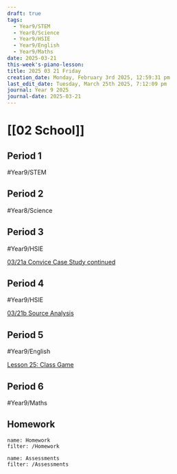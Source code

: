 ```yaml
---
draft: true
tags:
  - Year9/STEM
  - Year8/Science
  - Year9/HSIE
  - Year9/English
  - Year9/Maths
date: 2025-03-21
this-week's-piano-lesson: 
title: 2025 03 21 Friday
creation_date: Monday, February 3rd 2025, 12:59:31 pm
last_edit_date: Tuesday, March 25th 2025, 7:12:09 pm
journal: Year 9 2025
journal-date: 2025-03-21
---
```


# [[02 School]]

## Period 1

#Year9/STEM

## Period 2

#Year8/Science

## Period 3

#Year9/HSIE

[03/21a Convice Case Study continued](https://classroom.google.com/c/NzQ4ODYwNjMyODE3/a/NzYxNjUxODc1ODYx/details)

## Period 4

#Year9/HSIE

[03/21b Source Analysis](https://classroom.google.com/c/NzQ4ODYwNjMyODE3/a/NzUyODU2NjE4NjYz/details)

## Period 5

#Year9/English

[Lesson 25: Class Game](https://classroom.google.com/c/NzQyMDEwNTQ1NDIx/m/NzYxNDIxOTU2MDQ1/details)

## Period 6

#Year9/Maths

## Homework

```todoist
name: Homework
filter: /Homework
```

```todoist
name: Assessments
filter: /Assessments
```
